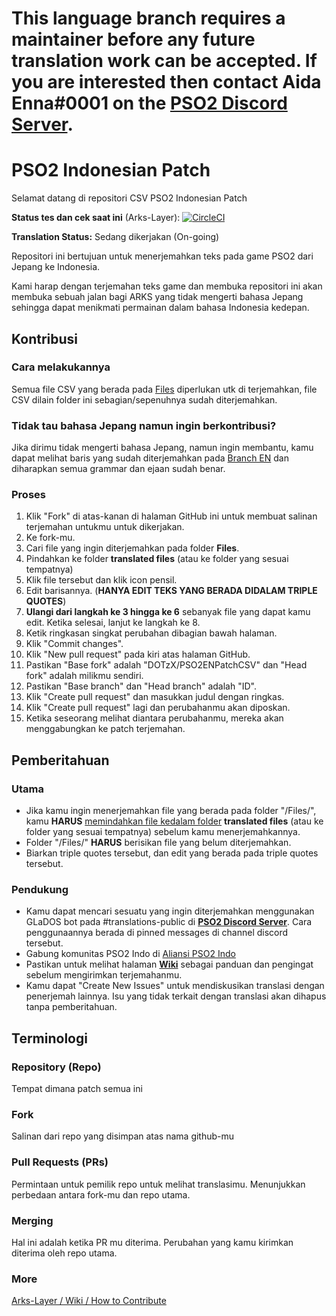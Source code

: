 # This language branch requires a maintainer before any future translation work can be accepted. If you are interested then contact Aida Enna#0001 on the **[PSO2 Discord Server]**.

# PSO2 Indonesian Patch
Selamat datang di repositori CSV PSO2 Indonesian Patch

**Status tes dan cek saat ini** (Arks-Layer): [![CircleCI](https://circleci.com/gh/Arks-Layer/PSO2ENPatchCSV/tree/ID.svg?style=svg)](https://circleci.com/gh/Arks-Layer/PSO2ENPatchCSV/tree/ID)

**Translation Status:** Sedang dikerjakan (On-going)

Repositori ini bertujuan untuk menerjemahkan teks pada game PSO2 dari Jepang ke Indonesia.

Kami harap dengan terjemahan teks game dan membuka repositori ini akan membuka sebuah jalan bagi ARKS yang tidak mengerti bahasa Jepang sehingga dapat menikmati permainan dalam bahasa Indonesia kedepan.

## Kontribusi
### Cara melakukannya
Semua file CSV yang berada pada [Files] diperlukan utk di terjemahkan, file CSV dilain folder ini sebagian/sepenuhnya sudah diterjemahkan.

### Tidak tau bahasa Jepang namun ingin berkontribusi?
Jika dirimu tidak mengerti bahasa Jepang, namun ingin membantu, kamu dapat melihat baris yang sudah diterjemahkan pada [Branch EN] dan diharapkan semua grammar dan ejaan sudah benar.

### Proses
 1. Klik "Fork" di atas-kanan di halaman GitHub ini untuk membuat salinan terjemahan untukmu untuk dikerjakan.
 2. Ke fork-mu.
 3. Cari file yang ingin diterjemahkan pada folder **Files**.
 4. Pindahkan ke folder **translated files** (atau ke folder yang sesuai tempatnya)
 5. Klik file tersebut dan klik icon pensil.
 6. Edit barisannya. (**HANYA EDIT TEKS YANG BERADA DIDALAM TRIPLE QUOTES**)
 7. **Ulangi dari langkah ke 3 hingga ke 6** sebanyak file yang dapat kamu edit. Ketika selesai, lanjut ke langkah ke 8.
 8. Ketik ringkasan singkat perubahan dibagian bawah halaman.
 9. Klik "Commit changes".
 10. Klik "New pull request" pada kiri atas halaman GitHub.
 11. Pastikan "Base fork" adalah "DOTzX/PSO2ENPatchCSV" dan "Head fork" adalah milikmu sendiri.
 12. Pastikan "Base branch" dan "Head branch" adalah "ID".
 13. Klik "Create pull request" dan masukkan judul dengan ringkas.
 14. Klik "Create pull request" lagi dan perubahanmu akan diposkan.
 15. Ketika seseorang melihat diantara perubahanmu, mereka akan menggabungkan ke patch terjemahan.

## Pemberitahuan
### Utama
* Jika kamu ingin menerjemahkan file yang berada pada folder "/Files/", kamu **HARUS** [memindahkan file kedalam folder](https://github.com/blog/1436-moving-and-renaming-files-on-github) **translated files** (atau ke folder yang sesuai tempatnya) sebelum kamu menerjemahkannya.
* Folder "/Files/" **HARUS** berisikan file yang belum diterjemahkan.
* Biarkan triple quotes tersebut, dan edit yang berada pada triple quotes tersebut.

### Pendukung
* Kamu dapat mencari sesuatu yang ingin diterjemahkan menggunakan GLaDOS bot pada #translations-public di **[PSO2 Discord Server]**. Cara penggunaannya berada di pinned messages di channel discord tersebut.
* Gabung komunitas PSO2 Indo di [Aliansi PSO2 Indo]
* Pastikan untuk melihat halaman **[Wiki]** sebagai panduan dan pengingat sebelum mengirimkan terjemahanmu.
* Kamu dapat "Create New Issues" untuk mendiskusikan translasi dengan penerjemah lainnya. Isu yang tidak terkait dengan translasi akan dihapus tanpa pemberitahuan.

## Terminologi
### Repository (Repo)
Tempat dimana patch semua ini
### Fork
Salinan dari repo yang disimpan atas nama github-mu
### Pull Requests (PRs)
Permintaan untuk pemilik repo untuk melihat translasimu. Menunjukkan perbedaan antara fork-mu dan repo utama.
### Merging
Hal ini adalah ketika PR mu diterima. Perubahan yang kamu kirimkan diterima oleh repo utama.
### More
[Arks-Layer / Wiki / How to Contribute]

[Files]: https://github.com/DOTzX/PSO2ENPatchCSV/tree/ID/Files
[PSO2 Discord Server]: https://discord.gg/PSO2
[Aliansi PSO2 Indo]: https://discord.gg/ZZ28gVC
[Branch EN]: https://github.com/Arks-Layer/PSO2ENPatchCSV/tree/EN
[Wiki]: https://github.com/Arks-Layer/PSO2ENPatchCSV/wiki
[Arks-Layer / Wiki / How to Contribute]: https://github.com/Arks-Layer/PSO2ENPatchCSV/wiki/How-to-contribute
